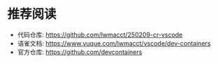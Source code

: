 # 推荐阅读
- 代码仓库: https://github.com/lwmacct/250209-cr-vscode
- 语雀文档: https://www.yuque.com/lwmacct/vscode/dev-containers
- 官方仓库: https://github.com/devcontainers
